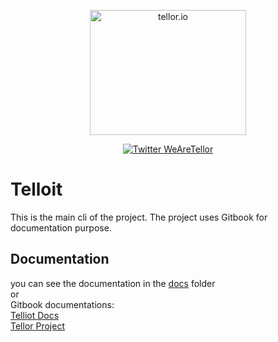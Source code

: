 <p align="center">
  <a href='https://www.tellor.io/'>
    <img src= './assets/Tellor.png' width="250" height="200" alt='tellor.io' />
  </a>
</p>

<p align="center">
  <a href='https://twitter.com/WeAreTellor'>
    <img src= 'https://img.shields.io/twitter/url/http/shields.io.svg?style=social' alt='Twitter WeAreTellor' />
  </a>
</p>

# Telloit
This is the main cli of the project. The project uses Gitbook for documentation purpose. 
## Documentation
you can see the documentation in the [docs](./docs) folder   
or  
Gitbook documentations:  
[Telliot Docs](https://docs.telliot.tellor.io)    
[Tellor Project](https://docs.tellor.io)
